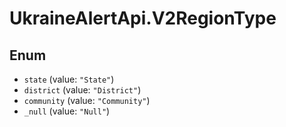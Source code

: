 # UkraineAlertApi.V2RegionType

## Enum

* `state` (value: `"State"`)
* `district` (value: `"District"`)
* `community` (value: `"Community"`)
* `_null` (value: `"Null"`)
